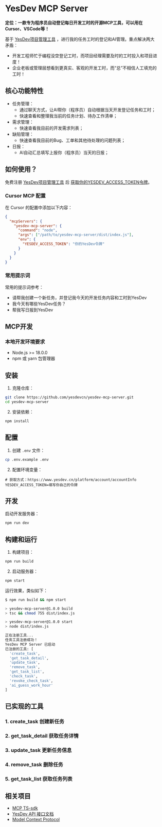 # YesDev MCP Server

**定位：一款专为程序员自动登记每日开发工时的开源MCP工具，可以用在Cursor、VSCode等！**  

基于 [YesDev项目管理工具](https://www.yesdev.cn/) ，进行我的任务工时的登记和AI管理。重点解决两大矛盾： 

 + 开发工程师忙于编程没空登记工时，而项目经理需要及时的工时投入和项目进度！  
 + 企业老板或管理层想看到更真实、客观的开发工时，而“总”不相信人工填充的工时！    

## 核心功能特性

- 任务管理：
  - 通过聊天方式，让AI帮你（程序员）自动根据当天开发登记任务和工时；
  - 快速查看和整理我当前的任务计划、待办工作清单；
- 需求管理：
  - 快速查看我目前的开发需求列表；
- 缺陷管理： 
  - 快速查看我目前的Bug、工单和其他待处理的问题列表；
- 日报：
  - AI自动汇总填写上报你（程序员）当天的日报；

## 如何使用？

免费注册 [YesDev项目管理工具](https://www.yesdev.cn/) 后 [获取你的YESDEV_ACCESS_TOKEN令牌](https://www.yesdev.cn/platform/account/accountInfo)。


### Cursor MCP 配置

在 Cursor 的配置中添加以下内容：

```json
{
  "mcpServers": {
    "yesdev-mcp-server": {
      "command": "node",
      "args": ["/path/to/yesdev-mcp-server/dist/index.js"],
      "env": {
        "YESDEV_ACCESS_TOKEN": "你的YesDev令牌"
      }
    }
  }
}
```

### 常用提示词

常用的提示词参考：  
 + 请帮我创建一个新任务，并登记我今天的开发任务内容和工时到YesDev  
 + 我今天有哪些YesDev任务？
 + 帮我写日报到YesDev

## MCP开发

### 本地开发环境要求

- Node.js >= 18.0.0
- npm 或 yarn 包管理器

## 安装

1. 克隆仓库：

```bash
git clone https://github.com/yesdevcn/yesdev-mcp-server.git
cd yesdev-mcp-server
```

2. 安装依赖：

```bash
npm install
```

## 配置

1. 创建 `.env` 文件：

```bash
cp .env.example .env
```

2. 配置环境变量：

```env
# 获取方式：https://www.yesdev.cn/platform/account/accountInfo
YESDEV_ACCESS_TOKEN=填写你自己的令牌
```

## 开发

启动开发服务器：

```bash
npm run dev
```

## 构建和运行

1. 构建项目：

```bash
npm run build
```

2. 启动服务器：

```bash
npm start
```

运行效果，类似如下：  
```bash
$ npm run build && npm start

> yesdev-mcp-server@1.0.0 build
> tsc && chmod 755 dist/index.js

> yesdev-mcp-server@1.0.0 start
> node dist/index.js

正在注册工具...
任务工具注册成功！
YesDev MCP Server 已启动
已注册的工具: [
  'create_task',
  'get_task_detail',
  'update_task',
  'remove_task',
  'get_task_list',
  'check_task',
  'revoke_check_task',
  'ai_guess_work_hour'
]
```


## 已实现的工具

### 1. create_task 创建新任务
### 2. get_task_detail 获取任务详情
### 3. update_task 更新任务信息
### 4. remove_task 删除任务
### 5. get_task_list 获取任务列表

## 相关项目

- [MCP TS-sdk](https://github.com/modelcontextprotocol/typescript-sdk)
- [YesDev API 接口文档](https://www.yesdev.cn/docs.php)
- [Model Context Protocol](https://github.com/modelcontextprotocol/modelcontextprotocol)